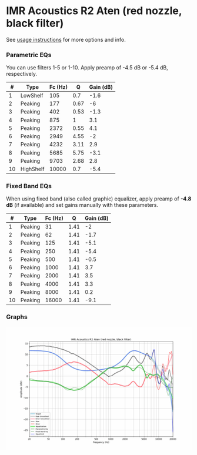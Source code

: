 # IMR Acoustics R2 Aten (red nozzle, black filter)
See [usage instructions](https://github.com/jaakkopasanen/AutoEq#usage) for more options and info.

### Parametric EQs
You can use filters 1-5 or 1-10. Apply preamp of -4.5 dB or -5.4 dB, respectively.

|   # | Type      |   Fc (Hz) |    Q |   Gain (dB) |
|-----|-----------|-----------|------|-------------|
|   1 | LowShelf  |       105 | 0.7  |        -1.6 |
|   2 | Peaking   |       177 | 0.67 |        -6   |
|   3 | Peaking   |       402 | 0.53 |        -1.3 |
|   4 | Peaking   |       875 | 1    |         3.1 |
|   5 | Peaking   |      2372 | 0.55 |         4.1 |
|   6 | Peaking   |      2949 | 4.55 |        -2   |
|   7 | Peaking   |      4232 | 3.11 |         2.9 |
|   8 | Peaking   |      5685 | 5.75 |        -3.1 |
|   9 | Peaking   |      9703 | 2.68 |         2.8 |
|  10 | HighShelf |     10000 | 0.7  |        -5.4 |

### Fixed Band EQs
When using fixed band (also called graphic) equalizer, apply preamp of **-4.8 dB** (if available) and set gains manually with these parameters.

|   # | Type    |   Fc (Hz) |    Q |   Gain (dB) |
|-----|---------|-----------|------|-------------|
|   1 | Peaking |        31 | 1.41 |        -2   |
|   2 | Peaking |        62 | 1.41 |        -1.7 |
|   3 | Peaking |       125 | 1.41 |        -5.1 |
|   4 | Peaking |       250 | 1.41 |        -5.4 |
|   5 | Peaking |       500 | 1.41 |        -0.5 |
|   6 | Peaking |      1000 | 1.41 |         3.7 |
|   7 | Peaking |      2000 | 1.41 |         3.5 |
|   8 | Peaking |      4000 | 1.41 |         3.3 |
|   9 | Peaking |      8000 | 1.41 |         0.2 |
|  10 | Peaking |     16000 | 1.41 |        -9.1 |

### Graphs
![](./IMR%20Acoustics%20R2%20Aten%20(red%20nozzle,%20black%20filter).png)
